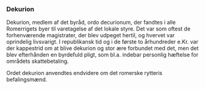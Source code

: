 ### Dekurion


Dekurion, medlem af det byråd, ordo decurionum, der fandtes i alle Romerrigets byer til varetagelse af det lokale styre. Det var som oftest de forhenværende magistrater, der blev udpeget hertil, og hvervet var oprindelig livsvarigt. I republikansk tid og i de første to århundreder e.Kr. var der kappestrid om at blive dekurion og stor ære forbundet med det, men det blev efterhånden en byrdefuld pligt, som bl.a. indebar personlig hæftelse for områdets skattebetaling.

Ordet dekurion anvendtes endvidere om det romerske rytteris befalingsmænd.